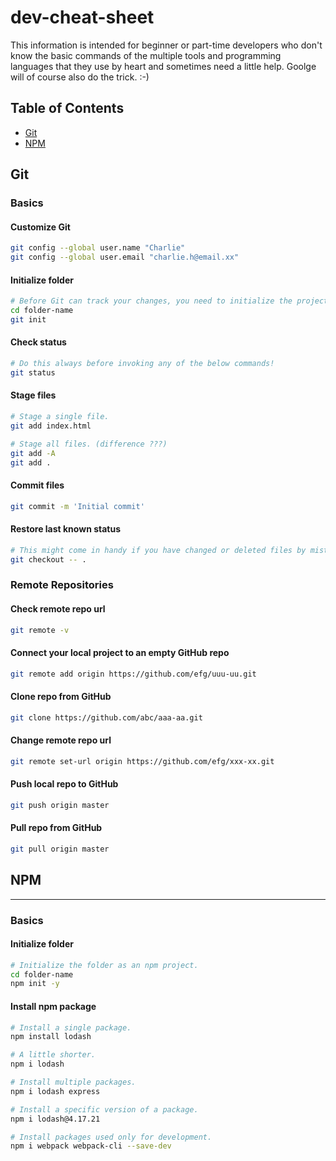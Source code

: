 # dev-cheat-sheet
This information is intended for beginner or part-time developers who don't know the basic commands of the multiple tools and programming languages that they use by heart and sometimes need a little help. Goolge will of course also do the trick. :-)

## Table of Contents
- [Git](#git)
- [NPM](#npm)

## Git
### Basics
#### Customize Git
```bash
git config --global user.name "Charlie"
git config --global user.email "charlie.h@email.xx"
```

#### Initialize folder
```bash
# Before Git can track your changes, you need to initialize the project folder.
cd folder-name
git init
```

#### Check status
```bash
# Do this always before invoking any of the below commands!
git status
```

#### Stage files
```bash
# Stage a single file.
git add index.html

# Stage all files. (difference ???)
git add -A
git add .
```

#### Commit files
```bash
git commit -m 'Initial commit'
```

#### Restore last known status
```bash
# This might come in handy if you have changed or deleted files by mistake or just want to revert your changes.
git checkout -- .
```

### Remote Repositories
#### Check remote repo url
```bash
git remote -v
```

#### Connect your local project to an empty GitHub repo
```bash
git remote add origin https://github.com/efg/uuu-uu.git
```

#### Clone repo from GitHub
```bash
git clone https://github.com/abc/aaa-aa.git
```

#### Change remote repo url
```bash
git remote set-url origin https://github.com/efg/xxx-xx.git
```

#### Push local repo to GitHub
```bash
git push origin master
```

#### Pull repo from GitHub
```bash
git pull origin master
```

## NPM
---
### Basics
#### Initialize folder
```bash
# Initialize the folder as an npm project.
cd folder-name
npm init -y
```

#### Install npm package
```bash
# Install a single package.
npm install lodash

# A little shorter.
npm i lodash

# Install multiple packages.
npm i lodash express

# Install a specific version of a package.
npm i lodash@4.17.21

# Install packages used only for development.
npm i webpack webpack-cli --save-dev
```